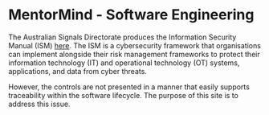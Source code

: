 # MentorMind - Software Engineering

The Australian Signals Directorate produces the Information Security Manual (ISM) [here](https://www.cyber.gov.au/resources-business-and-government/essential-cyber-security/ism). The ISM is a cybersecurity framework that organisations can implement alongside their risk management frameworks to protect their information technology (IT) and operational technology (OT) systems, applications, and data from cyber threats.

However, the controls are not presented in a manner that easily supports traceability within the software lifecycle. The purpose of this site is to address this issue.
